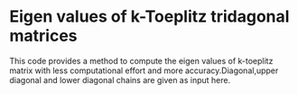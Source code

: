 # Eigen values of k-Toeplitz tridagonal matrices
  This code provides a method to compute the eigen values of k-toeplitz matrix with less computational effort and more accuracy.Diagonal,upper diagonal and lower diagonal chains are given as input here.
